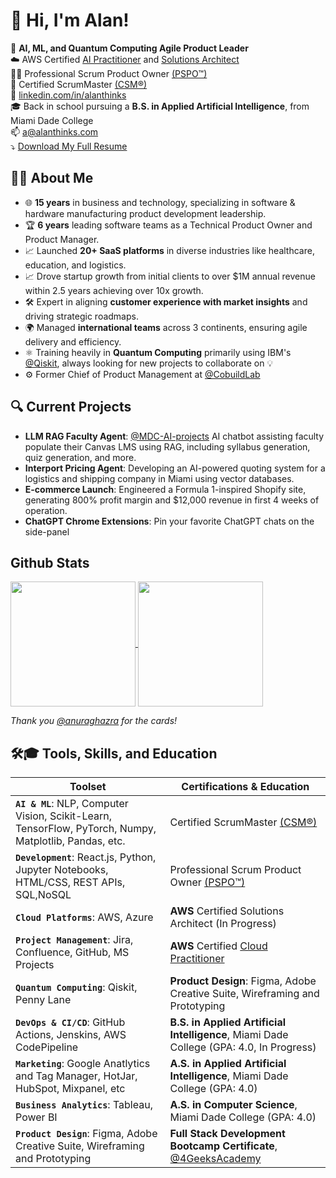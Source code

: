 # 👋 Hi, I'm Alan!

🤖 **AI, ML, and Quantum Computing Agile Product Leader**  
☁️ AWS Certified [AI Practitioner](https://www.credly.com/badges/80ec03b1-55c1-44fd-9002-e2a6eec75bd9) and [Solutions Architect](https://www.credly.com/badges/4500beb6-72e5-46b7-830d-368fa18b850d)<br>
👷‍♂️ Professional Scrum Product Owner [(PSPO™)](https://www.credly.com/badges/f4ea6a0e-9a12-4b68-b262-45ea07ef7706/public_url) <br>
🚧 Certified ScrumMaster [(CSM®)](https://bcert.me/sfsuyyyrq) <br>
💼 [linkedin.com/in/alanthinks](https://linkedin.com/in/alanthinks) <br>
🎓 Back in school pursuing a **B.S. in Applied Artificial Intelligence**, from Miami Dade College <br>
📫 [a@alanthinks.com](mailto:a@alanthinks.com) <br>
⤵️ [Download My Full Resume](http://bit.ly/alan-guevara-product-manager)

## 👨‍💻 **About Me**
- 🌐 **15 years** in business and technology, specializing in software & hardware manufacturing product development leadership.
- 🏆 **6 years** leading software teams as a Technical Product Owner and Product Manager.
- 📈 Launched **20+ SaaS platforms** in diverse industries like healthcare, education, and logistics.
- 📈 Drove startup growth from initial clients to over $1M annual revenue within 2.5 years achieving over 10x growth.
- 🛠️ Expert in aligning **customer experience with market insights** and driving strategic roadmaps.
- 🌍 Managed **international teams** across 3 continents, ensuring agile delivery and efficiency.
- ⚛️ Training heavily in **Quantum Computing** primarily using IBM's [@Qiskit](https://github.com/qiskit), always looking for new projects to collaborate on 💡
- ⚙️ Former Chief of Product Management at [@CobuildLab](https://github.com/cobuildlab)  

## 🔍 **Current Projects**
- **LLM RAG Faculty Agent**: [@MDC-AI-projects](https://github.com/MDC-Ai-Projects) AI chatbot assisting faculty populate their Canvas LMS using RAG, including syllabus generation, quiz generation, and more.
- **Interport Pricing Agent**: Developing an AI-powered quoting system for a logistics and shipping company in Miami using vector databases.
- **E-commerce Launch**: Engineered a Formula 1-inspired Shopify site, generating 800% profit margin and $12,000 revenue in first 4 weeks of operation.
- **ChatGPT Chrome Extensions**: Pin your favorite ChatGPT chats on the side-panel

## Github Stats
<a href="https://github.com/alanthinks">
  <img height=200 align="center" src="https://github-readme-stats-six-mu-45.vercel.app/api?username=alanthinks&hide_rank=true&rank_icon=github&hide=stars,contribs&show=prs_merged&hide_title=true&include_all_commits=true&layout=compact&card_width=200&theme=transparent"/>
</a>
<a href="https://github.com/alanthinks/">
  <img height=200 align="center" src="https://github-readme-stats-six-mu-45.vercel.app/api/top-langs/?username=alanthinks&include_all_commits&theme=transparent&layout=compact&hide_title=true&card_width=200""/>
</a><br>

*Thank you [@anuraghazra](https://github.com/anuraghazra) for the cards!*

## 🛠️🎓 Tools, Skills, and Education
| **Toolset** | **Certifications & Education** |
| --- | --- |
| **`AI & ML`**: NLP, Computer Vision, Scikit-Learn, TensorFlow, PyTorch, Numpy, Matplotlib, Pandas, etc. | Certified ScrumMaster [(CSM®)](https://bcert.me/sfsuyyyrq) |
| **`Development`**: React.js, Python, Jupyter Notebooks, HTML/CSS, REST APIs, SQL,NoSQL | Professional Scrum Product Owner [(PSPO™)](https://www.credly.com/badges/f4ea6a0e-9a12-4b68-b262-45ea07ef7706/public_url) |
| **`Cloud Platforms`**: AWS, Azure | **AWS** Certified Solutions Architect (In Progress) | **AWS** Certified [AI Practitioner](https://www.credly.com/badges/80ec03b1-55c1-44fd-9002-e2a6eec75bd9) + [Early Adopter Badge](https://www.credly.com/badges/0ff3f855-7962-4638-880a-ccd0d2e75250) |
| **`Project Management`**: Jira, Confluence, GitHub, MS Projects | **AWS** Certified [Cloud Practitioner](https://www.credly.com/badges/4500beb6-72e5-46b7-830d-368fa18b850d) |
| **`Quantum Computing`**: Qiskit, Penny Lane | **Product Design**: Figma, Adobe Creative Suite, Wireframing and Prototyping 
| **`DevOps & CI/CD`**: GitHub Actions, Jenskins, AWS CodePipeline | **B.S. in Applied Artificial Intelligence**, Miami Dade College (GPA: 4.0, In Progress) |
| **`Marketing`**: Google Anatlytics and Tag Manager, HotJar, HubSpot, Mixpanel, etc | **A.S. in Applied Artificial Intelligence**, Miami Dade College (GPA: 4.0) |
| **`Business Analytics`**: Tableau, Power BI | **A.S. in Computer Science**, Miami Dade College (GPA: 4.0) |
| **`Product Design`**: Figma, Adobe Creative Suite, Wireframing and Prototyping | **Full Stack Development Bootcamp Certificate**, [@4GeeksAcademy](https://github.com/4geeksacademy/)


<!--
**AlanThinks/alanthinks** is a ✨ _special_ ✨ repository because its `README.md` (this file) appears on your GitHub profile.

Here are some ideas to get you started:

- 🔭 I’m currently working on ...
- 🌱 I’m currently learning ...
- 👯 I’m looking to collaborate on ...
- 🤔 I’m looking for help with ...
- 💬 Ask me about ...
- 📫 How to reach me: ...
- 😄 Pronouns: ...
- ⚡ Fun fact: ...
-->
